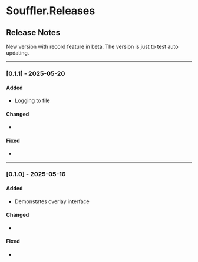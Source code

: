 # Souffler.Releases

## Release Notes

New version with record feature in beta. The version is just to test auto updating.

---

### [0.1.1] - 2025-05-20
#### Added
- Logging to file

#### Changed
- 

#### Fixed
- 

---

### [0.1.0] - 2025-05-16
#### Added
- Demonstates overlay interface

#### Changed
- 

#### Fixed
-
